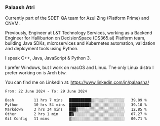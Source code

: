 ### Palaash Atri

Currently part of the SDET-QA team for Azul Zing (Platform Prime) and CNVM. 

Previously, Engineer at L&T Technology Services, working as a Backend Engineer for Halliburton on DecisionSpace (DS365.ai) Platform team, building Java SDKs, microservices and Kubernetes automation, validation and deployment tools using Python.

I speak C++, Java, JavaScript & Python 3.

I prefer Windows, but I work on macOS and Linux. The only Linux distro I prefer working on is Arch btw.

You can find me on LinkedIn at: https://www.linkedin.com/in/palaasha/

<!--START_SECTION:waka-->

```txt
From: 22 June 2024 - To: 29 June 2024

Bash         11 hrs 7 mins   ██████████░░░░░░░░░░░░░░░   39.89 %
Python       10 hrs 54 mins  █████████▓░░░░░░░░░░░░░░░   39.10 %
Markdown     3 hrs 34 mins   ███▒░░░░░░░░░░░░░░░░░░░░░   12.85 %
Other        2 hrs 1 min     █▓░░░░░░░░░░░░░░░░░░░░░░░   07.27 %
Git Config   11 mins         ▒░░░░░░░░░░░░░░░░░░░░░░░░   00.71 %
```

<!--END_SECTION:waka-->
